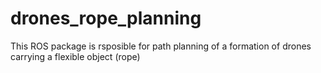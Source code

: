 # drones_rope_planning
This ROS package is rsposible for path planning of a formation of drones  carrying a flexible object (rope)
